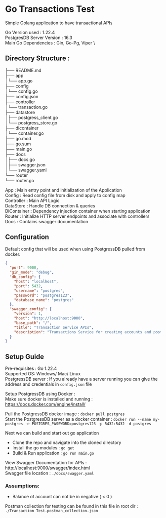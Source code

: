 # Go Transactions Test
Simple Golang application to have transactional APIs

Go Version used  : 1.22.4 \
PostgresDB Server Version : 16.3 \
Main Go Dependencies : Gin, Go-Pg, Viper \

## Directory Structure : 

├── README.md\
├── app\
│└── app.go\
├── config\
│└── config.go\
├── config.json\
├── controller\
│└── transaction.go\
├── datastore\
│├── postgress_client.go\
│└── postgress_store.go\
├── dicontainer\
│└── container.go\
├── go.mod\
├── go.sum\
├── main.go\
├── docs\
│├── docs.go\
│├── swagger.json\
│└── swagger.yaml\
└── router\
  └── router.go

App : Main entry point and initialization of the Application\
Config : Read config file from disk and apply to config map\
Controller : Main API Logic\
DataStore : Handle DB connection & queries\
DiContainer : Dependency injection container when starting application\
Router : Initialize HTTP server endpoints and associate with controllers
Docs : Contains swagger documentation

## Configuration
Default config that will be used when using PostgressDB pulled from docker.

```json
{
  "port": 9000,
  "gin_mode": "debug",
  "db_config": {
    "host": "localhost",
    "port": 5432,
    "username": "postgres",
    "password": "postgres123",
    "database_name": "postgres"
  },
  "swagger_config": {
    "version": 1,
    "host": "http://localhost:9000",
    "base_path": "/",
    "title": "Transaction Service APIs",
    "description": "Transactions Service for creating accounts and posting transactions"
  }
}
```

## Setup Guide
Pre-requisites : Go 1.22.4 \
Supported OS: Windows/ Mac/ Linux \
PostgressDB server : If you already have a server running you can give the address and credentials in `config.json` file

Setup PostgressDB using Docker :\
Make sure docker is installed and running : https://docs.docker.com/engine/install/

Pull the PostgressDB docker image : `docker pull postgres` \
Start the PostgressDB server as a docker container : `docker run --name my-postgres -e POSTGRES_PASSWORD=postgres123 -p 5432:5432 -d postgres`

Next we can build and start out go application

- Clone the repo and navigate into the cloned directory
- Install the go modules : `go get`
- Build & Run application : `go run main.go`

View Swagger Documentation for APIs : http://localhost:9000/swagger/index.html \
Swagger file location : `./docs/swagger.yaml`

### Assumptions: 
- Balance of account can not be in negative ( < 0 )


Postman collection for testing can be found in this file in root dir : `./Transaction Test.postman_collection.json`